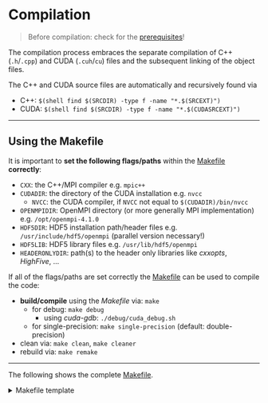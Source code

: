 # Compilation

> Before compilation: check for the [prerequisites](Prerequisites.md)!

The compilation process embraces the separate compilation of C++ (`.h`/`.cpp`) and CUDA (`.cuh`/`cu`) files and the subsequent linking of the object files.

The C++ and CUDA source files are automatically and recursively found via

* C++: `$(shell find $(SRCDIR) -type f -name "*.$(SRCEXT)")`
* CUDA: `$(shell find $(SRCDIR) -type f -name "*.$(CUDASRCEXT)")`

_____

## Using the Makefile

It is important to **set the following flags/paths** within the [Makefile](../Makefile) **correctly**:

* `CXX`: the C++/MPI compiler e.g. `mpic++`
* `CUDADIR`: the directory of the CUDA installation e.g. `nvcc`
	* `NVCC`: the CUDA compiler, if `NVCC` not equal to `$(CUDADIR)/bin/nvcc`
* `OPENMPIDIR`: OpenMPI directory (or more generally MPI implementation) e.g. `/opt/openmpi-4.1.0`
* `HDF5DIR`: HDF5 installation path/header files e.g. `/usr/include/hdf5/openmpi` (parallel version  necessary!)
* `HDF5LIB`: HDF5 library files e.g. `/usr/lib/hdf5/openmpi`
* `HEADERONLYDIR`: path(s) to the header only libraries like *cxxopts*, *HighFive*, ...

If all of the flags/paths are set correctly the [Makefile](../Makefile) can be used to compile the code:

* **build/compile** using the *Makefile* via: `make`
	* for debug: `make debug`
		* using *cuda-gdb*: `./debug/cuda_debug.sh`
	* for single-precision: `make single-precision` (default: double-precision)
* clean via: `make clean`, `make cleaner`
* rebuild via: `make remake` 	

_____

The following shows the complete [Makefile](../Makefile).

<details>
<summary> Makefile template </summary>

```
#Compiler/Linker
CXX            := mpic++

CUDADIR        := /usr/local/cuda-11.4
NVCC           := $(CUDADIR)/bin/nvcc

OPENMPIDIR     := /opt/openmpi-4.1.0
HDF5DIR        := /usr/include/hdf5/openmpi
HDF5LIB        := /usr/lib/x86_64-linux-gnu/hdf5/openmpi
HEADERONLYDIR  := /usr/local/Headeronly

#Target binary
TARGET         := runner

#Directories
SRCDIR         := ./src
INCDIR         := ./include
BUILDDIR       := ./build
TARGETDIR      := ./bin
RESDIR         := ./resources
IDEASDIR       := ./ideas
TESTDIR        := ./test
DOCDIR         := ./doc
DOCUMENTSDIR   := ./documents

SRCEXT         := cpp
CUDASRCEXT     := cu
DEPEXT         := d
OBJEXT         := o

#Flags, Libraries and Includes
CXXFLAGS       += -std=c++11 -w -I/usr/include/hdf5/openmpi#-O3
NVFLAGS        := --std=c++11 -x cu -c -dc -w -Xcompiler "-pthread" -Wno-deprecated-gpu-targets -fmad=false -O3 -I$(OPENMPIDIR)/include -I$(HDF5DIR)
LFLAGS         += -lm -L$(CUDADIR)/lib64 -lcudart -lpthread -lconfig -L$(OPENMPIDIR)/lib -L$(HDF5LIB) -lmpi -lhdf5 -lboost_filesystem -lboost_system
GPU_ARCH       := -arch=sm_52
CUDALFLAGS     := -dlink
CUDALINKOBJ    := cuLink.o #needed?
LIB            := -lboost_mpi -lboost_serialization
INC            := -I$(INCDIR) -I/usr/include -I$(CUDADIR)/include -I$(OPENMPIDIR)/include -I$(HEADERONLYDIR)
INCDEP         := -I$(INCDIR)

#Source and Object files
#find ./src -type f -name "*.cu" -not -path "./src/gravity/*"
#find ./src -type f -name "*.cu" -not -path "*/gravity/*"
#find . -type d \( -path ./src/sph -o -path ./src/gravity -o -path ./dir3 \) -prune -o -name '*.cu' -print
#find . -type d \( -name sph -o -name gravity -o -name dir3 \) -prune -o -name '*.cu' -print
SOURCES        := $(shell find $(SRCDIR) -type f -name "*.$(SRCEXT)")
CUDA_SOURCES   := $(shell find $(SRCDIR) -type f -name "*.$(CUDASRCEXT)")
OBJECTS        := $(patsubst $(SRCDIR)/%,$(BUILDDIR)/%,$(SOURCES:.$(SRCEXT)=.$(OBJEXT)))
CUDA_OBJECTS   := $(patsubst $(SRCDIR)/%,$(BUILDDIR)/%,$(CUDA_SOURCES:.$(CUDASRCEXT)=.$(OBJEXT)))

#Documentation (Doxygen)
DOXY           := /usr/local/Cellar/doxygen/1.9.3_1/bin/doxygen
DOXYFILE       := $(DOCDIR)/Doxyfile

#default make (all)
all:  tester ideas $(TARGET)

single-precision: CXXFLAGS += -DSINGLE_PRECISION
single-precision: NVFLAGS += -DSINGLE_PRECISION
single-precision: all

debug: CXXFLAGS += -g
debug: NVFLAGS := ${filter-out -O3, $(NVFLAGS)}
debug: NVFLAGS  += -g -G
debug: LFALGS += -g -G
debug: tester ideas $(TARGET)

#make regarding source files
sources: resources $(TARGET)

#remake
remake: cleaner all

#copy Resources from Resources Directory to Target Directory
resources: directories
	@cp -r $(RESDIR)/ $(TARGETDIR)/

#make directories
directories:
	@mkdir -p $(RESDIR)
	@mkdir -p $(TARGETDIR)
	@mkdir -p $(BUILDDIR)

#clean objects
clean:
	@$(RM) -rf $(BUILDDIR)

#clean objects and binaries
cleaner: clean
	@$(RM) -rf $(TARGETDIR)

#Pull in dependency info for *existing* .o files
-include $(OBJECTS:.$(OBJEXT)=.$(DEPEXT)) #$(INCDIR)/matplotlibcpp.h

#link
$(TARGET): $(OBJECTS) $(CUDA_OBJECTS)
	@echo "Linking ..."
	@$(NVCC) $(GPU_ARCH) $(LFLAGS) $(INC) -o $(TARGETDIR)/$(TARGET) $^ $(LIB) #$(GPU_ARCH)

#compile
$(BUILDDIR)/%.$(OBJEXT): $(SRCDIR)/%.$(SRCEXT)
	@echo "  compiling: " $(SRCDIR)/$*
	@mkdir -p $(dir $@)
	@$(CXX) $(CXXFLAGS) $(INC) -c -o $@ $< $(LIB)
	@$(CXX) $(CXXFLAGS) $(INC) $(INCDEP) -MM $(SRCDIR)/$*.$(SRCEXT) > $(BUILDDIR)/$*.$(DEPEXT)
	@cp -f $(BUILDDIR)/$*.$(DEPEXT) $(BUILDDIR)/$*.$(DEPEXT).tmp
	@sed -e 's|.*:|$(BUILDDIR)/$*.$(OBJEXT):|' < $(BUILDDIR)/$*.$(DEPEXT).tmp > $(BUILDDIR)/$*.$(DEPEXT)
	@sed -e 's/.*://' -e 's/\\$$//' < $(BUILDDIR)/$*.$(DEPEXT).tmp | fmt -1 | sed -e 's/^ *//' -e 's/$$/:/' >> $(BUILDDIR)/$*.$(DEPEXT)
	@rm -f $(BUILDDIR)/$*.$(DEPEXT).tmp

$(BUILDDIR)/%.$(OBJEXT): $(SRCDIR)/%.$(CUDASRCEXT)
	@echo "  compiling: " $(SRCDIR)/$*
	@mkdir -p $(dir $@)
	@$(NVCC) $(GPU_ARCH) $(INC) $(NVFLAGS) -I$(CUDADIR) -c -o $@ $<
	@$(NVCC) $(GPU_ARCH) $(INC) $(NVFLAGS) -I$(CUDADIR) -MM $(SRCDIR)/$*.$(CUDASRCEXT) > $(BUILDDIR)/$*.$(DEPEXT)

#compile test files
tester: directories
ifneq ("$(wildcard $(TESTDIR)/*.$(SRCEXT) )","")
	@echo "  compiling: " test/*
	@$(CXX) $(CXXFLAGS) test/*.cpp $(INC) $(LIB) -o bin/tester
else
	@echo "No $(SRCEXT)-files within $(TESTDIR)!"
endif

#compile idea files
ideas: directories
ifneq ("$(wildcard $(IDEASDIR)/*.$(SRCEXT) )","")
	@echo "  compiling: " ideas/*
	@$(CXX) $(CXXFLAGS) ideas/*.cpp $(INC) $(LIB) -o bin/ideas
else
	@echo "No $(SRCEXT)-files within $(IDEASDIR)!"
endif

#@echo FILE_PATTERNS     = "*.md" "*.h" "*.$(SRCEXT)" >> $(DOCDIR)/doxyfile.inc
doxyfile.inc: #Makefile
	@echo INPUT            = README.md . $(SRCDIR)/ $(INCDIR)/ $(DOCUMENTSDIR)/ > $(DOCDIR)/doxyfile.inc
	@echo OUTPUT_DIRECTORY = $(DOCDIR)/ >> $(DOCDIR)/doxyfile.inc

#@$(MAKE) -C $(DOCDIR)/latex/ &> $(DOCDIR)/latex/latex.log
doc: doxyfile.inc
	$(DOXY) $(DOXYFILE) &> $(DOCDIR)/doxygen.log
	@mkdir -p "./docs"
	cp -r "./doc/html/" "./docs/"

#Non-File Targets
.PHONY: all remake clean cleaner resources sources directories ideas tester doc

```

</details>

